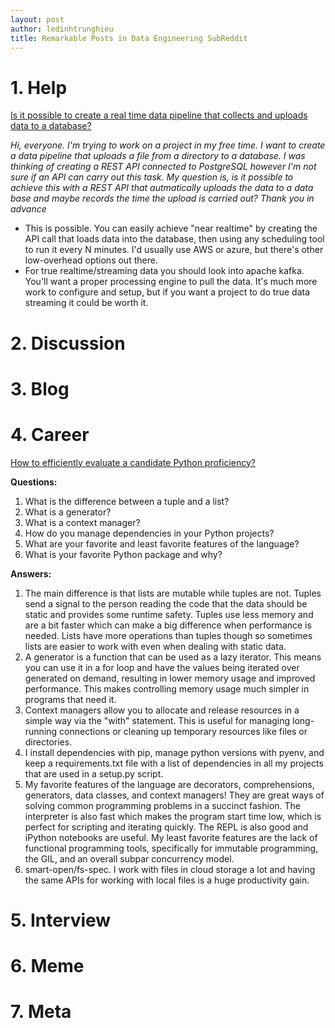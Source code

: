 ```yaml
---
layout: post
author: ledinhtrunghieu
title: Remarkable Posts in Data Engineering SubReddit
---
```


# 1. Help

[Is it possible to create a real time data pipeline that collects and uploads data to a database?](https://www.reddit.com/r/dataengineering/comments/o0momn/is_it_possible_to_create_a_real_time_data/)

*Hi, everyone. I'm trying to work on a project in my free time. I want to create a data pipeline that uploads a file from a directory to a database. I was thinking of creating a REST API connected to PostgreSQL however I'm not sure if an API can carry out this task. My question is, is it possible to achieve this with a REST API that autmatically uploads the data to a data base and maybe records the time the upload is carried out? Thank you in advance*

* This is possible. You can easily achieve "near realtime" by creating the API call that loads data into the database, then using any scheduling tool to run it every N minutes. I'd usually use AWS or azure, but there's other low-overhead options out there.
* For true realtime/streaming data you should look into apache kafka. You'll want a proper processing engine to pull the data. It's much more work to configure and setup, but if you want a project to do true data streaming it could be worth it.


# 2. Discussion

# 3. Blog

# 4. Career

[How to efficiently evaluate a candidate Python proficiency?](https://www.reddit.com/r/dataengineering/comments/o0dkpc/how_to_efficiently_evaluate_a_candidate_python/)

**Questions:**
1. What is the difference between a tuple and a list?
2. What is a generator?
3. What is a context manager?
4. How do you manage dependencies in your Python projects?
5. What are your favorite and least favorite features of the language?
6. What is your favorite Python package and why?

**Answers:**
1. The main difference is that lists are mutable while tuples are not. Tuples send a signal to the person reading the code that the data should be static and provides some runtime safety. Tuples use less memory and are a bit faster which can make a big difference when performance is needed. Lists have more operations than tuples though so sometimes lists are easier to work with even when dealing with static data.
2. A generator is a function that can be used as a lazy iterator. This means you can use it in a for loop and have the values being iterated over generated on demand, resulting in lower memory usage and improved performance. This makes controlling memory usage much simpler in programs that need it.
3. Context managers allow you to allocate and release resources in a simple way via the "with" statement. This is useful for managing long-running connections or cleaning up temporary resources like files or directories.
4. I install dependencies with pip, manage python versions with pyenv, and keep a requirements.txt file with a list of dependencies in all my projects that are used in a setup.py script.
5. My favorite features of the language are decorators, comprehensions, generators, data classes, and context managers! They are great ways of solving common programming problems in a succinct fashion. The interpreter is also fast which makes the program start time low, which is perfect for scripting and iterating quickly. The REPL is also good and iPython notebooks are useful. My least favorite features are the lack of functional programming tools, specifically for immutable programming, the GIL, and an overall subpar concurrency model.
6. smart-open/fs-spec. I work with files in cloud storage a lot and having the same APIs for working with local files is a huge productivity gain.


# 5. Interview

# 6. Meme
 
# 7. Meta





